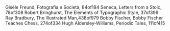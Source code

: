 Gisèle Freund, Fotografia e Società, 84of184
Seneca, Letters from a Stoic, 78of308
Robert Bringhurst, The Elements of Typographic Style, 37of399 
Ray Bradbury, The Illustrated Man,438of979 
Bobby Fischer, Bobby Fischer Teaches Chess, 274of334
Hugh Aldersley-Williams, Periodic Tales, 111of415
